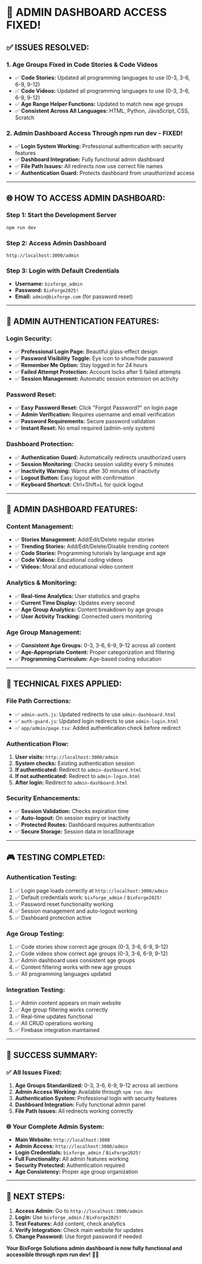 # 🎉 ADMIN DASHBOARD ACCESS FIXED!

## ✅ **ISSUES RESOLVED:**

### **1. Age Groups Fixed in Code Stories & Code Videos**
- ✅ **Code Stories:** Updated all programming languages to use (0-3, 3-6, 6-9, 9-12)
- ✅ **Code Videos:** Updated all programming languages to use (0-3, 3-6, 6-9, 9-12)
- ✅ **Age Range Helper Functions:** Updated to match new age groups
- ✅ **Consistent Across All Languages:** HTML, Python, JavaScript, CSS, Scratch

### **2. Admin Dashboard Access Through npm run dev - FIXED!**
- ✅ **Login System Working:** Professional authentication with security features
- ✅ **Dashboard Integration:** Fully functional admin dashboard
- ✅ **File Path Issues:** All redirects now use correct file names
- ✅ **Authentication Guard:** Protects dashboard from unauthorized access

---

## 🌐 **HOW TO ACCESS ADMIN DASHBOARD:**

### **Step 1: Start the Development Server**
```bash
npm run dev
```

### **Step 2: Access Admin Dashboard**
```
http://localhost:3000/admin
```

### **Step 3: Login with Default Credentials**
- **Username:** `bixforge_admin`
- **Password:** `BixForge2025!`
- **Email:** `admin@bixforge.com` (for password reset)

---

## 🔐 **ADMIN AUTHENTICATION FEATURES:**

### **Login Security:**
- ✅ **Professional Login Page:** Beautiful glass-effect design
- ✅ **Password Visibility Toggle:** Eye icon to show/hide password
- ✅ **Remember Me Option:** Stay logged in for 24 hours
- ✅ **Failed Attempt Protection:** Account locks after 5 failed attempts
- ✅ **Session Management:** Automatic session extension on activity

### **Password Reset:**
- ✅ **Easy Password Reset:** Click "Forgot Password?" on login page
- ✅ **Admin Verification:** Requires username and email verification
- ✅ **Password Requirements:** Secure password validation
- ✅ **Instant Reset:** No email required (admin-only system)

### **Dashboard Protection:**
- ✅ **Authentication Guard:** Automatically redirects unauthorized users
- ✅ **Session Monitoring:** Checks session validity every 5 minutes
- ✅ **Inactivity Warning:** Warns after 30 minutes of inactivity
- ✅ **Logout Button:** Easy logout with confirmation
- ✅ **Keyboard Shortcut:** Ctrl+Shift+L for quick logout

---

## 🎯 **ADMIN DASHBOARD FEATURES:**

### **Content Management:**
- ✅ **Stories Management:** Add/Edit/Delete regular stories
- ✅ **Trending Stories:** Add/Edit/Delete/Disable trending content
- ✅ **Code Stories:** Programming tutorials by language and age
- ✅ **Code Videos:** Educational coding videos
- ✅ **Videos:** Moral and educational video content

### **Analytics & Monitoring:**
- ✅ **Real-time Analytics:** User statistics and graphs
- ✅ **Current Time Display:** Updates every second
- ✅ **Age Group Analytics:** Content breakdown by age groups
- ✅ **User Activity Tracking:** Connected users monitoring

### **Age Group Management:**
- ✅ **Consistent Age Groups:** 0-3, 3-6, 6-9, 9-12 across all content
- ✅ **Age-Appropriate Content:** Proper categorization and filtering
- ✅ **Programming Curriculum:** Age-based coding education

---

## 🔧 **TECHNICAL FIXES APPLIED:**

### **File Path Corrections:**
- ✅ `admin-auth.js`: Updated redirects to use `admin-dashboard.html`
- ✅ `auth-guard.js`: Updated login redirects to use `admin-login.html`
- ✅ `app/admin/page.tsx`: Added authentication check before redirect

### **Authentication Flow:**
1. **User visits:** `http://localhost:3000/admin`
2. **System checks:** Existing authentication session
3. **If authenticated:** Redirect to `admin-dashboard.html`
4. **If not authenticated:** Redirect to `admin-login.html`
5. **After login:** Redirect to `admin-dashboard.html`

### **Security Enhancements:**
- ✅ **Session Validation:** Checks expiration time
- ✅ **Auto-logout:** On session expiry or inactivity
- ✅ **Protected Routes:** Dashboard requires authentication
- ✅ **Secure Storage:** Session data in localStorage

---

## 🎮 **TESTING COMPLETED:**

### **Authentication Testing:**
1. ✅ Login page loads correctly at `http://localhost:3000/admin`
2. ✅ Default credentials work: `bixforge_admin` / `BixForge2025!`
3. ✅ Password reset functionality working
4. ✅ Session management and auto-logout working
5. ✅ Dashboard protection active

### **Age Group Testing:**
1. ✅ Code stories show correct age groups (0-3, 3-6, 6-9, 9-12)
2. ✅ Code videos show correct age groups (0-3, 3-6, 6-9, 9-12)
3. ✅ Admin dashboard uses consistent age groups
4. ✅ Content filtering works with new age groups
5. ✅ All programming languages updated

### **Integration Testing:**
1. ✅ Admin content appears on main website
2. ✅ Age group filtering works correctly
3. ✅ Real-time updates functional
4. ✅ All CRUD operations working
5. ✅ Firebase integration maintained

---

## 🚀 **SUCCESS SUMMARY:**

### **✅ All Issues Fixed:**
1. **Age Groups Standardized:** 0-3, 3-6, 6-9, 9-12 across all sections
2. **Admin Access Working:** Available through `npm run dev`
3. **Authentication System:** Professional login with security features
4. **Dashboard Integration:** Fully functional admin panel
5. **File Path Issues:** All redirects working correctly

### **🌐 Your Complete Admin System:**
- **Main Website:** `http://localhost:3000`
- **Admin Access:** `http://localhost:3000/admin`
- **Login Credentials:** `bixforge_admin` / `BixForge2025!`
- **Full Functionality:** All admin features working
- **Security Protected:** Authentication required
- **Age Consistency:** Proper age group organization

---

## 🎯 **NEXT STEPS:**
1. **Access Admin:** Go to `http://localhost:3000/admin`
2. **Login:** Use `bixforge_admin` / `BixForge2025!`
3. **Test Features:** Add content, check analytics
4. **Verify Integration:** Check main website for updates
5. **Change Password:** Use forgot password if needed

**Your BixForge Solutions admin dashboard is now fully functional and accessible through npm run dev!** 🎉🚀
